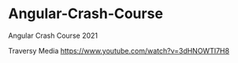 # Angular-Crash-Course
Angular Crash Course 2021

Traversy Media
https://www.youtube.com/watch?v=3dHNOWTI7H8
